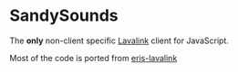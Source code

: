 # SandySounds

The **only** non-client specific [Lavalink](https://github.com/Frederikam/Lavalink) client for JavaScript.

Most of the code is ported from [eris-lavalink](https://github.com/briantanner/eris-lavalink)